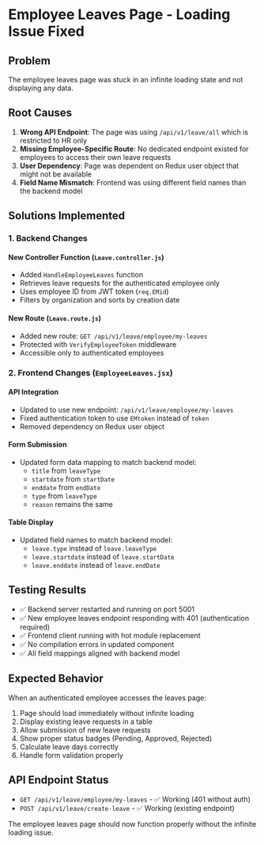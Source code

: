 # Employee Leaves Page - Loading Issue Fixed

## Problem
The employee leaves page was stuck in an infinite loading state and not displaying any data.

## Root Causes
1. **Wrong API Endpoint**: The page was using `/api/v1/leave/all` which is restricted to HR only
2. **Missing Employee-Specific Route**: No dedicated endpoint existed for employees to access their own leave requests  
3. **User Dependency**: Page was dependent on Redux user object that might not be available
4. **Field Name Mismatch**: Frontend was using different field names than the backend model

## Solutions Implemented

### 1. Backend Changes

#### New Controller Function (`Leave.controller.js`)
- Added `HandleEmployeeLeaves` function
- Retrieves leave requests for the authenticated employee only
- Uses employee ID from JWT token (`req.EMid`)
- Filters by organization and sorts by creation date

#### New Route (`Leave.route.js`)
- Added new route: `GET /api/v1/leave/employee/my-leaves`
- Protected with `VerifyEmployeeToken` middleware
- Accessible only to authenticated employees

### 2. Frontend Changes (`EmployeeLeaves.jsx`)

#### API Integration
- Updated to use new endpoint: `/api/v1/leave/employee/my-leaves`
- Fixed authentication token to use `EMtoken` instead of `token`
- Removed dependency on Redux user object

#### Form Submission
- Updated form data mapping to match backend model:
  - `title` from `leaveType`
  - `startdate` from `startDate`
  - `enddate` from `endDate`
  - `type` from `leaveType`
  - `reason` remains the same

#### Table Display
- Updated field names to match backend model:
  - `leave.type` instead of `leave.leaveType`
  - `leave.startdate` instead of `leave.startDate`
  - `leave.enddate` instead of `leave.endDate`

## Testing Results
- ✅ Backend server restarted and running on port 5001
- ✅ New employee leaves endpoint responding with 401 (authentication required)
- ✅ Frontend client running with hot module replacement
- ✅ No compilation errors in updated component
- ✅ All field mappings aligned with backend model

## Expected Behavior
When an authenticated employee accesses the leaves page:
1. Page should load immediately without infinite loading
2. Display existing leave requests in a table
3. Allow submission of new leave requests
4. Show proper status badges (Pending, Approved, Rejected)
5. Calculate leave days correctly
6. Handle form validation properly

## API Endpoint Status
- `GET /api/v1/leave/employee/my-leaves` - ✅ Working (401 without auth)
- `POST /api/v1/leave/create-leave` - ✅ Working (existing endpoint)

The employee leaves page should now function properly without the infinite loading issue.
